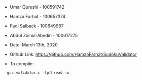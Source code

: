 * Umar Qureshi - 100591742  
* Hamza Farhat - 100657374
* Fadi Salback - 100649987
* Abdul Zainul-Abedin - 100617275
* Date: March 13th, 2020

* Github Link: https://github.com/HamzaFarhat/SudokuValidator

* To compile: 
``` 
  gcc validator.c -lpthread -w
```
